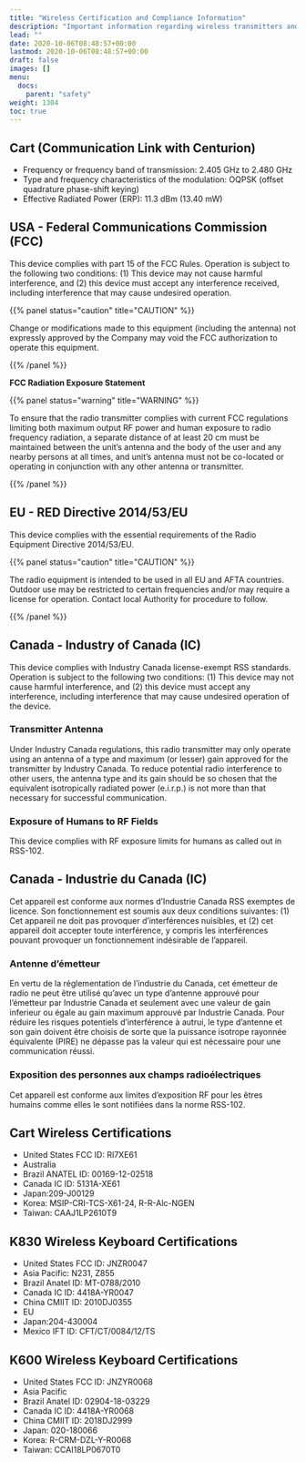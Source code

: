 ```yaml
---
title: "Wireless Certification and Compliance Information"
description: "Important information regarding wireless transmitters and receivers used in the cart and keyboards"
lead: ""
date: 2020-10-06T08:48:57+00:00
lastmod: 2020-10-06T08:48:57+00:00
draft: false
images: []
menu:
  docs:
    parent: "safety"
weight: 1304
toc: true
---
```


## Cart (Communication Link with Centurion)

* Frequency or frequency band of transmission: 2.405 GHz to 2.480 GHz
* Type and frequency characteristics of the modulation: OQPSK (offset quadrature phase-shift keying)
* Effective Radiated Power (ERP): 11.3 dBm (13.40 mW)

## USA - Federal Communications Commission (FCC)

This device complies with part 15 of the FCC Rules. Operation is subject to the following two conditions: (1) This device may not cause harmful interference, and (2) this device must accept any interference received, including interference that may cause undesired operation.

{{% panel status="caution" title="CAUTION" %}}

Change or modifications made to this equipment (including the antenna) not expressly approved by the Company may void the FCC authorization to operate this equipment.

{{% /panel %}}

**FCC Radiation Exposure Statement**

{{% panel status="warning" title="WARNING" %}}

To ensure that the radio transmitter complies with current FCC regulations limiting both maximum output RF power and human exposure to radio frequency radiation, a separate distance of at least 20 cm must be maintained between the unit’s antenna and the body of the user and any nearby persons at all times, and unit’s antenna must not be co-located or operating in conjunction with any other antenna or transmitter.

{{% /panel %}}

## EU - RED Directive 2014/53/EU

This device complies with the essential requirements of the Radio Equipment Directive 2014/53/EU.

{{% panel status="caution" title="CAUTION" %}}

The radio equipment is intended to be used in all EU and AFTA countries. Outdoor use may be restricted to certain frequencies and/or may require a license for operation. Contact local Authority for procedure to follow.

{{% /panel %}}

## Canada - Industry of Canada (IC)

This device complies with Industry Canada license-exempt RSS standards. Operation is subject to the following two conditions: (1) This device may not cause harmful interference, and (2) this device must accept any interference, including interference that may cause undesired operation of the device.

### Transmitter Antenna

Under Industry Canada regulations, this radio transmitter may only operate using an antenna of a type and maximum (or lesser) gain approved for the transmitter by Industry Canada. To reduce potential radio interference to other users, the antenna type and its gain should be so chosen that the equivalent isotropically radiated power (e.i.r.p.) is not more than that necessary for successful communication.

### Exposure of Humans to RF Fields

This device complies with RF exposure limits for humans as called out in RSS-102.

## Canada - Industrie du Canada (IC)

Cet appareil est conforme aux normes d’Industrie Canada RSS exemptes de licence. Son fonctionnement est soumis aux deux conditions suivantes: (1) Cet appareil ne doit pas provoquer d’interférences nuisibles, et (2) cet appareil doit accepter toute interférence, y compris les interférences pouvant provoquer un fonctionnement indésirable de l’appareil.

### Antenne d’émetteur

En vertu de la réglementation de l’industrie du Canada, cet émetteur de radio ne peut être utilisé qu’avec un type d’antenne approuvé pour l’émetteur par Industrie Canada et seulement avec une valeur de gain inferieur ou égale au gain maximum approuvé par Industrie Canada. Pour réduire les risques potentiels d’interférence à autrui, le type d’antenne et son gain doivent être choisis de sorte que la puissance isotrope rayonnée équivalente (PIRE) ne dépasse pas la valeur qui est nécessaire pour une communication réussi.

### Exposition des personnes aux champs radioélectriques

Cet appareil est conforme aux limites d’exposition RF pour les êtres humains comme elles le sont notifiées dans la norme RSS-102.

## Cart Wireless Certifications

* United States FCC ID: RI7XE61
* Australia
* Brazil ANATEL ID: 00169-12-02518
* Canada IC ID: 5131A-XE61
* Japan:209-J00129
* Korea: MSIP-CRI-TCS-X61-24, R-R-Alc-NGEN
* Taiwan: CAAJ1LP2610T9

## K830 Wireless Keyboard Certifications

* United States FCC ID: JNZR0047
* Asia Pacific: N231, Z855
* Brazil Anatel ID: MT-0788/2010
* Canada IC ID: 4418A-YR0047
* China CMIIT ID: 2010DJ0355
* EU
* Japan:204-430004
* Mexico IFT ID: CFT/CT/0084/12/TS

## K600 Wireless Keyboard Certifications

* United States FCC ID: JNZYR0068
* Asia Pacific
* Brazil Anatel ID: 02904-18-03229
* Canada IC ID: 4418A-YR0068
* China CMIIT ID: 2018DJ2999
* Japan: 020-180066
* Korea: R-CRM-DZL-Y-R0068
* Taiwan: CCAI18LP0670T0
